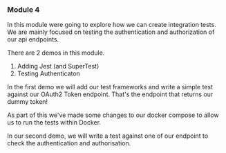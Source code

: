 ### Module 4

In this module were going to explore how we can create integration tests.
We are mainly focused on testing the authentication and authorization of our api endpoints.

There are 2 demos in this module.

1. Adding Jest (and SuperTest)
2. Testing Authenticaton

In the first demo we will add our test frameworks and write a simple test against our OAuth2 Token endpoint.  That's the endpoint that returns our dummy token!

As part of this we've made some changes to our docker compose to allow us to run the tests within Docker.

In our second demo, we will write a test against one of our endpoint to check the authentication and authorisation.